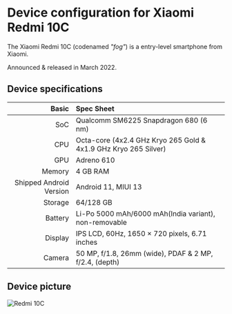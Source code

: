Device configuration for Xiaomi Redmi 10C
=========================================

The Xiaomi Redmi 10C (codenamed _"fog"_) is a entry-level smartphone from Xiaomi.

Announced & released in March 2022.

## Device specifications

Basic   | Spec Sheet
-------:|:-------------------------
SoC     | Qualcomm SM6225 Snapdragon 680 (6 nm)
CPU     | Octa-core (4x2.4 GHz Kryo 265 Gold & 4x1.9 GHz Kryo 265 Silver)
GPU     | Adreno 610
Memory  | 4 GB RAM
Shipped Android Version | Android 11, MIUI 13
Storage | 64/128 GB
Battery | Li-Po 5000 mAh/6000 mAh(India variant), non-removable
Display | IPS LCD, 60Hz, 1650 × 720 pixels, 6.71 inches
Camera  | 50 MP, f/1.8, 26mm (wide), PDAF & 2 MP, f/2.4, (depth)

## Device picture

![Redmi 10C](https://i01.appmifile.com/webfile/globalimg/products/pc/redmi-10c/specs01.png "Redmi 10C")
